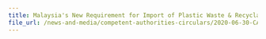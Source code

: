 ```yaml
---
title: Malaysia's New Requirement for Import of Plastic Waste & Recyclables
file_url: /news-and-media/competent-authorities-circulars/2020-06-30-CA.pdf
---
```

